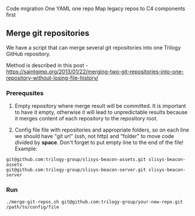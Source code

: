Code migration
One YAML one repo
Map legacy repos to C4 components first

## Merge git repositories

We have a script that can merge several git repositories into one Trilogy GitHub repository.

Method is described in this post - https://saintgimp.org/2013/01/22/merging-two-git-repositories-into-one-repository-without-losing-file-history/ 

### Prerequsites

1. Empty repository where merge result will be committed. It is important to have it empty, otherwise it will lead to unpredictable results because it merges content of each repository to the repository root.

2. Config file file with repositories and appropriate folders, so on each line we should have "git url" (ssh, not http) and "folder" to move code divided by **space**. Don't forget to put empty line to the end of the file! Example:

```
git@github.com:trilogy-group/slisys-beacon-assets.git slisys-beacon-assets
git@github.com:trilogy-group/slisys-beacon-server.git slisys-beacon-server

```

### Run 

```
./merge-git-repos.sh git@github.com:trilogy-group/your-new-repo.git /path/to/config/file
```
